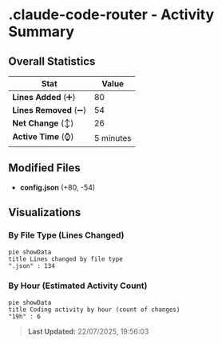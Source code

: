 # .claude-code-router - Activity Summary 

## Overall Statistics

| Stat                   | Value                                                             |
| ---------------------- | ----------------------------------------------------------------- |
| **Lines Added** (➕)   | 80                                          |
| **Lines Removed** (➖) | 54                                        |
| **Net Change** (↕)    | 26                |
| **Active Time** (⌚)   | 5 minutes |


## Modified Files
- **config.json** (+80, -54)

## Visualizations

### By File Type (Lines Changed)

```mermaid
pie showData
title Lines changed by file type
".json" : 134
```

### By Hour (Estimated Activity Count)

```mermaid
pie showData
title Coding activity by hour (count of changes)
"19h" : 6
```


> **Last Updated:** 22/07/2025, 19:56:03